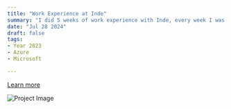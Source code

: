 ```yaml
---
title: "Work Experience at Inde"
summary: "I did 5 weeks of work experience with Inde, every week I was with a different team learning all aspects of the business."
date: "Jul 28 2024"
draft: false
tags:
- Year 2023
- Azure
- Microsoft

---
```


[Learn more](https://inde.nz)

![Project Image](https://serv.husky.nz/peter-port/200813-0073.webp)
